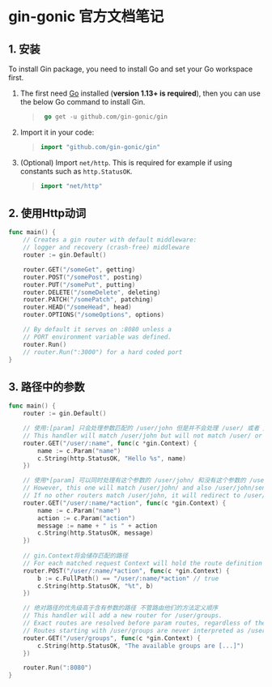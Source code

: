 # gin-gonic 官方文档笔记

## 1. 安装

To install Gin package, you need to install Go and set your Go workspace first.

1. The first need [Go](https://golang.org/) installed (**version 1.13+ is required**), then you can use the below Go command to install Gin.

   > ```go
   >  go get -u github.com/gin-gonic/gin
   > ```

2. Import it in your code:

   > ```go
   > import "github.com/gin-gonic/gin"
   > ```

 3. (Optional) Import `net/http`. This is required for example if using constants such as `http.StatusOK`.

    > ```go
    > import "net/http"
    > ```

## 2. 使用Http动词

```go
func main() {
	// Creates a gin router with default middleware:
	// logger and recovery (crash-free) middleware
	router := gin.Default()

	router.GET("/someGet", getting)
	router.POST("/somePost", posting)
	router.PUT("/somePut", putting)
	router.DELETE("/someDelete", deleting)
	router.PATCH("/somePatch", patching)
	router.HEAD("/someHead", head)
	router.OPTIONS("/someOptions", options)

	// By default it serves on :8080 unless a
	// PORT environment variable was defined.
	router.Run()
	// router.Run(":3000") for a hard coded port
}
```

## 3. 路径中的参数

```go
func main() {
	router := gin.Default()

    // 使用:[param] 只会处理参数匹配的 /user/john 但是并不会处理 /user/ 或者 /user
	// This handler will match /user/john but will not match /user/ or /user
	router.GET("/user/:name", func(c *gin.Context) {
		name := c.Param("name")
		c.String(http.StatusOK, "Hello %s", name)
	})

    // 使用*[param] 可以同时处理有这个参数的 /user/john/ 和没有这个参数的 /user/john/send
	// However, this one will match /user/john/ and also /user/john/send
	// If no other routers match /user/john, it will redirect to /user/john/
	router.GET("/user/:name/*action", func(c *gin.Context) {
		name := c.Param("name")
		action := c.Param("action")
		message := name + " is " + action
		c.String(http.StatusOK, message)
	})
    
	// gin.Context将会储存匹配的路径
	// For each matched request Context will hold the route definition
	router.POST("/user/:name/*action", func(c *gin.Context) {
		b := c.FullPath() == "/user/:name/*action" // true
		c.String(http.StatusOK, "%t", b)
	})

    // 绝对路径的优先级高于含有参数的路径 不管路由他们的方法定义顺序
	// This handler will add a new router for /user/groups.
	// Exact routes are resolved before param routes, regardless of the order they were defined.
	// Routes starting with /user/groups are never interpreted as /user/:name/... routes
	router.GET("/user/groups", func(c *gin.Context) {
		c.String(http.StatusOK, "The available groups are [...]")
	})

	router.Run(":8080")
}
```

